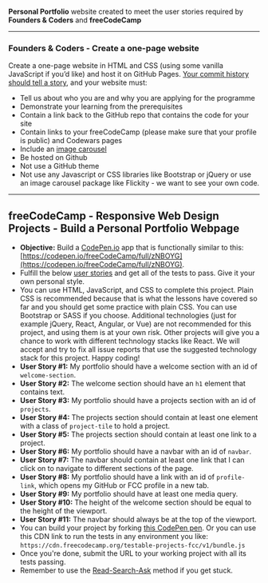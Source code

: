 **Personal Portfolio** website created to meet the user stories required by **Founders & Coders** and **freeCodeCamp**

---

### Founders & Coders - Create a one-page website

Create a one-page website in HTML and CSS (using some vanilla JavaScript if you’d like) and host it on GitHub Pages. [Your commit history should tell a story](https://www.mokacoding.com/blog/your-git-log-should-tell-a-story/), and your website <span class="i">must</span>:

*   Tell us about who you are and why you are applying for the programme
*   Demonstrate your learning from the prerequisites
*   Contain a link back to the GitHub repo that contains the code for your site
*   Contain links to your freeCodeCamp (please make sure that your profile is public) and Codewars pages
*   Include an [image carousel](https://github.com/foundersandcoders/master-reference/blob/master/coursebook/prerequisites/image-carousel.md)
*   Be hosted on Github
*   Not use a GitHub theme
*   Not use any Javascript or CSS libraries like Bootstrap or jQuery or use an image carousel package like Flickity - we want to see your own code.

---

## freeCodeCamp - Responsive Web Design Projects - Build a Personal Portfolio Webpage

*   **Objective:** Build a [CodePen.io](https://codepen.io) app that is functionally similar to this: [https://codepen.io/freeCodeCamp/full/zNBOYG](https://codepen.io/freeCodeCamp/full/zNBOYG).
*   Fulfill the below [user stories](https://en.wikipedia.org/wiki/User_story) and get all of the tests to pass. Give it your own personal style.
*   You can use HTML, JavaScript, and CSS to complete this project. Plain CSS is recommended because that is what the lessons have covered so far and you should get some practice with plain CSS. You can use Bootstrap or SASS if you choose. Additional technologies (just for example jQuery, React, Angular, or Vue) are not recommended for this project, and using them is at your own risk. Other projects will give you a chance to work with different technology stacks like React. We will accept and try to fix all issue reports that use the suggested technology stack for this project. Happy coding!
*   **User Story #1:** My portfolio should have a welcome section with an id of `welcome-section`.
*   **User Story #2:** The welcome section should have an `h1` element that contains text.
*   **User Story #3:** My portfolio should have a projects section with an id of `projects`.
*   **User Story #4:** The projects section should contain at least one element with a class of `project-tile` to hold a project.
*   **User Story #5:** The projects section should contain at least one link to a project.
*   **User Story #6:** My portfolio should have a navbar with an id of `navbar`.
*   **User Story #7:** The navbar should contain at least one link that I can click on to navigate to different sections of the page.
*   **User Story #8:** My portfolio should have a link with an id of `profile-link`, which opens my GitHub or FCC profile in a new tab.
*   **User Story #9:** My portfolio should have at least one media query.
*   **User Story #10:** The height of the welcome section should be equal to the height of the viewport.
*   **User Story #11:** The navbar should always be at the top of the viewport.
*   You can build your project by forking [this CodePen pen](http://codepen.io/freeCodeCamp/pen/MJjpwO). Or you can use this CDN link to run the tests in any environment you like: `https://cdn.freecodecamp.org/testable-projects-fcc/v1/bundle.js`
*   Once you're done, submit the URL to your working project with all its tests passing.
*   Remember to use the [Read-Search-Ask](https://forum.freecodecamp.org/t/how-to-get-help-when-you-are-stuck/19514) method if you get stuck.
